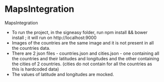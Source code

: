 # MapsIntegration
MapsIntegration

-   To run the project, in the signeasy folder, run npm install && bower install ; it will run on http://localhost:9000
- 	Images of the countries are the same image and it is not present in all the countries data.
-   There are 2 json files - countries.json and cities.json - one containing all the countries and their latitudes and longitudes and the     other containing the cities of 2 countries. (cities do not contain for all the countries as this is hardcoded data)
-   The values of latitude and longitudes are mocked.
